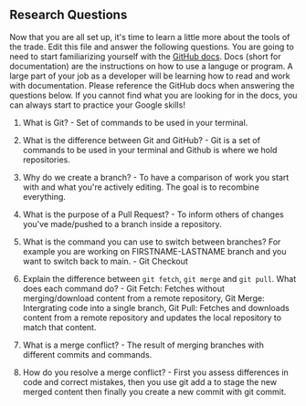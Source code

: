 ## Research Questions 

Now that you are all set up, it's time to learn a little more about the tools of the trade. Edit this file and answer the following questions. You are going to need to start familiarizing yourself with the [GitHub docs](https://docs.github.com/en). Docs (short for documentation) are the instructions on how to use a languge or program. A large part of your job as a developer will be learning how to read and work with documentation. Please reference the GitHub docs when answering the questions below. If you cannot find what you are looking for in the docs, you can always start to practice your Google skills!

1. What is Git? - Set of commands to be used in your terminal.

2. What is the difference between Git and GitHub? - Git is a set of commands to be used in your terminal and Github is where we hold repositories.

3. Why do we create a branch? - To have a comparison of work you start with and what you're actively editing. The goal is to recombine everything.
 
4. What is the purpose of a Pull Request? - To inform others of changes you've made/pushed to a branch inside a repository.

5. What is the command you can use to switch between branches? For example you are working on FIRSTNAME-LASTNAME branch and you want to switch back to main. - Git Checkout

6. Explain the difference between `git fetch`, `git merge` and `git pull`. What does each command do? - Git Fetch: Fetches without merging/download content from a remote repository, Git Merge: Intergrating code into a single branch, Git Pull: Fetches and downloads content from a remote repository and updates the local repository to match that content.
 
7. What is a merge conflict? - The result of merging branches with different commits and commands.

8. How do you resolve a merge conflict? - First you assess differences in code and correct mistakes, then you use git add a to stage the new merged content then finally you create a new commit with git commit.

